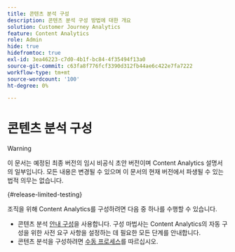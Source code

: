 ```yaml
---
title: 콘텐츠 분석 구성
description: 콘텐츠 분석 구성 방법에 대한 개요
solution: Customer Journey Analytics
feature: Content Analytics
role: Admin
hide: true
hidefromtoc: true
exl-id: 3ea46223-c7d0-4b1f-bc84-4f35494f13a0
source-git-commit: c63fa8f776fcf3390d312fb44ae6c422e7fa7222
workflow-type: tm+mt
source-wordcount: '100'
ht-degree: 0%

---
```


# 콘텐츠 분석 구성

>[!WARNING]
>
>이 문서는 예정된 최종 버전의 임시 비공식 초안 버전이며 Content Analytics 설명서의 일부입니다. 모든 내용은 변경될 수 있으며 이 문서의 현재 버전에서 파생될 수 있는 법적 의무는 없습니다.
>

{#release-limited-testing}

조직을 위해 Content Analytics를 구성하려면 다음 중 하나를 수행할 수 있습니다.

* 콘텐츠 분석 [안내 구성](guided.md)을 사용합니다. 구성 마법사는 Content Analytics의 자동 구성을 위한 사전 요구 사항을 설정하는 데 필요한 모든 단계를 안내합니다.
* 콘텐츠 분석을 구성하려면 [수동 프로세스](manual.md)를 따르십시오.
